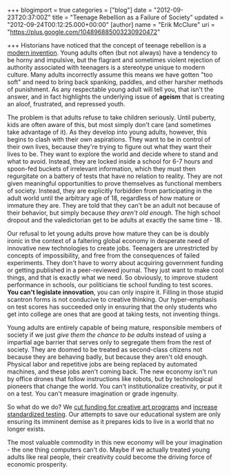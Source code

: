 +++
blogimport = true
categories = ["blog"]
date = "2012-09-23T20:37:00Z"
title = "Teenage Rebellion as a Failure of Society"
updated = "2012-09-24T00:12:25.000+00:00"
[author]
name = "Erik McClure"
uri = "https://plus.google.com/104896885003230920472"

+++
Historians have noticed that the concept of teenage rebellion is a [modern invention](http://www.ushistory.org/us/46c.asp). Young adults often (but not always) have a tendency to be horny and impulsive, but the flagrant and sometimes violent rejection of authority associated with teenagers is a stereotype unique to modern culture. Many adults incorrectly assume this means we have gotten "too soft" and need to bring back spanking, paddles, and other harsher methods of punishment. As any respectable young adult will tell you, that isn't the answer, and in fact highlights the underlying issue of **ageism** that is creating an aloof, frustrated, and repressed youth.

The problem is that adults refuse to take children seriously. Until puberty, kids are often aware of this, but most simply don't care (and sometimes take advantage of it). As they develop into young adults, however, this begins to clash with their own aspirations. They want to be in control of their own lives, because they're trying to figure out what they want their lives to be. They want to explore the world and decide where to stand and what to avoid. Instead, they are locked inside a school for 6-7 hours and spoon-fed buckets of irrelevant information, which they must then regurgitate on a battery of tests that have no relation to reality. They are not given meaningful opportunities to prove themselves as functional members of society. Instead, they are explicitly forbidden from participating in the adult world until the arbitrary age of 18, regardless of how mature or immature they are. They are told that they can't be an adult not because of their behavior, but simply because *they aren't old enough*. The high school dropout and the valedictorian get to be adults at exactly the same time - 18.

Our refusal to let young adults prove how mature they can be is doubly ironic in the context of a faltering global economy in desperate need of innovative new technologies to create jobs. Teenagers are unrestricted by concepts of impossibility, and free from the consequences of failed experiments. They don't have to worry about acquiring government funding or getting published in a peer-reviewed journal. They just want to make cool things, and that is exactly what we need. So obviously, to improve student performance in schools, our politicians tie school funding to test scores. **You can't legislate innovation**, you can only inspire it. Filling in those stupid scantron forms is not conducive to creative thinking. Our hyper-emphasis on test scores has succeeded only in ensuring that the only students who get into college are ones that are good at taking tests, not inventing things.

Young adults are entirely capable of being mature, responsible members of society if we just *give them the chance to be adults* instead of using a impartial age barrier that serves only to segregate them from the rest of society. They are doomed to be treated as second-class citizens not because they are behaving badly, but because they aren't old enough. Physical labor and repetitive jobs are being replaced by automated machines, and these jobs aren't coming back. The new economy isn't run by office drones that follow instructions like robots, but by technological pioneers that change the world. You can't institutionalize creativity, or put it on a test. You can't measure imagination or grade ingenuity.

So what do we do? We [cut funding for creative art programs](http://www.crainsnewyork.com/article/20100701/FREE/100709985) and [increase standardized testing](http://www.su-spectator.com/news/standardized-testing-introduced-to-universities-1.2853401#.UF_Rlo1lRLY). Our attempts to save our educational system are only ensuring its imminent demise as it prepares kids to live in a world that no longer exists.

The most valuable commodity in this new economy will be your imagination - the one thing computers can't do. Maybe if we actually treated young adults like real people, their creativity could become the driving force of economic prosperity.
